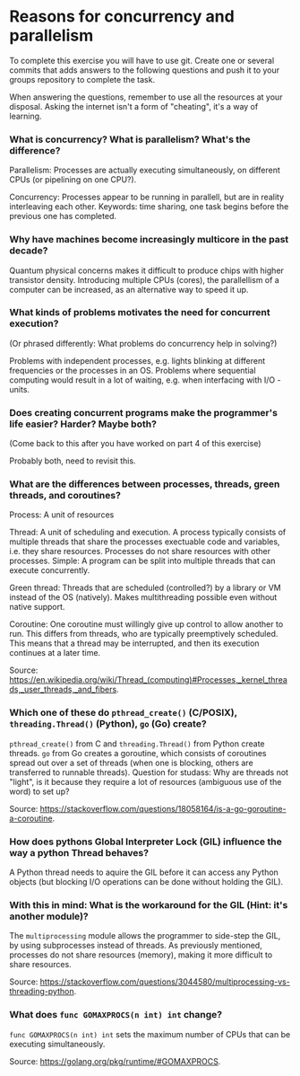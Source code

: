 # Reasons for concurrency and parallelism


To complete this exercise you will have to use git. Create one or several commits that adds answers to the following questions and push it to your groups repository to complete the task.

When answering the questions, remember to use all the resources at your disposal. Asking the internet isn't a form of "cheating", it's a way of learning.

 ### What is concurrency? What is parallelism? What's the difference?
 Parallelism: Processes are actually executing simultaneously, on different CPUs (or pipelining on one CPU?).
 
 Concurrency: Processes appear to be running in parallell, but are in reality interleaving each other. Keywords: time sharing, one task begins before the previous one has completed.
 
 ### Why have machines become increasingly multicore in the past decade?
 Quantum physical concerns makes it difficult to produce chips with higher transistor density. Introducing multiple CPUs (cores), the parallellism of a computer can be increased, as an alternative way to speed it up. 
 
 ### What kinds of problems motivates the need for concurrent execution?
 (Or phrased differently: What problems do concurrency help in solving?)
 
 Problems with independent processes, e.g. lights blinking at different frequencies or the processes in an OS. Problems where sequential computing would result in a lot of waiting, e.g. when interfacing with I/O - units.
 
 ### Does creating concurrent programs make the programmer's life easier? Harder? Maybe both?
 (Come back to this after you have worked on part 4 of this exercise)
 
 Probably both, need to revisit this.
 
 ### What are the differences between processes, threads, green threads, and coroutines?
 Process: A unit of resources

 Thread: A unit of scheduling and execution. A process typically consists of multiple threads that share the processes exectuable code and variables, i.e. they share resources. Processes do not share resources with other processes. Simple: A program can be split into multiple threads that can execute concurrently. 

 Green thread: Threads that are scheduled (controlled?) by a library or VM instead of the OS (natively). Makes multithreading possible even without native support.

 Coroutine: One coroutine must willingly give up control to allow another to run. This differs from threads, who are typically preemptively scheduled. This means that a thread may be interrupted, and then its execution continues at a later time.

 Source: https://en.wikipedia.org/wiki/Thread_(computing)#Processes,_kernel_threads,_user_threads,_and_fibers.
 
 ### Which one of these do `pthread_create()` (C/POSIX), `threading.Thread()` (Python), `go` (Go) create?
 `pthread_create()` from C and `threading.Thread()` from Python create threads. `go` from Go creates a goroutine, which consists of coroutines spread out over a set of threads (when one is blocking, others are transferred to runnable threads). Question for studass: Why are threads not "light", is it because they require a lot of resources (ambiguous use of the word) to set up?  
 
 Source: https://stackoverflow.com/questions/18058164/is-a-go-goroutine-a-coroutine.
 
 ### How does pythons Global Interpreter Lock (GIL) influence the way a python Thread behaves?
 A Python thread needs to aquire the GIL before it can access any Python objects (but blocking I/O operations can be done without holding the GIL).
 
 ### With this in mind: What is the workaround for the GIL (Hint: it's another module)?
 The `multiprocessing` module allows the programmer to side-step the GIL, by using subprocesses instead of threads. As previously mentioned, processes do not share resources (memory), making it more difficult to share resources.
 
 Source: https://stackoverflow.com/questions/3044580/multiprocessing-vs-threading-python.
 
 ### What does `func GOMAXPROCS(n int) int` change? 
 `func GOMAXPROCS(n int) int` sets the maximum number of CPUs that can be executing simultaneously. 
 
 Source: https://golang.org/pkg/runtime/#GOMAXPROCS.

